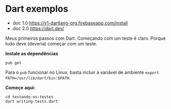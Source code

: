# Dart exemplos


+ doc 1.0 https://v1-dartlang-org.firebaseapp.com/install
+ doc 2.0 https://dart.dev/

Meus primeiros passos com Dart. Começando com um teste é claro. Porque tudo deve (deveria) começar
com um teste.


__Instale as dependências__

    pub get

Para o `pub` funcionar no Linux, basta incluir a variável de ambiente `export PATH=/usr/lib/dart/bin:$PATH`.


__Começe aqui:__

    cd testando-os-testes
    dart writing-tests.dart

